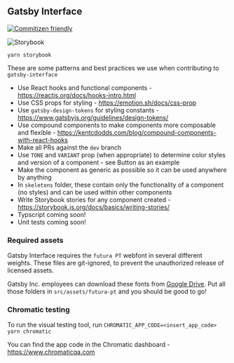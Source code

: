 ## Gatsby Interface

[![Commitizen friendly](https://img.shields.io/badge/commitizen-friendly-brightgreen.svg)](http://commitizen.github.io/cz-cli/)

![Storybook](https://user-images.githubusercontent.com/18426780/63871208-b9aea600-c978-11e9-9107-79679b699c6f.png)

```
yarn storybook
```

These are some patterns and best practices we use when contributing to `gatsby-interface`

- Use React hooks and functional components - https://reactjs.org/docs/hooks-intro.html
- Use CSS props for styling - https://emotion.sh/docs/css-prop
- Use `gatsby-design-tokens` for styling constants - https://www.gatsbyjs.org/guidelines/design-tokens/
- Use compound components to make components more composable and flexible - https://kentcdodds.com/blog/compound-components-with-react-hooks
- Make all PRs against the `dev` branch
- Use `TONE` and `VARIANT` prop (when appropriate) to determine color styles and version of a component - see Button as an example
- Make the component as generic as possible so it can be used anywhere by anything
- In `skeletons` folder, these contain only the functionality of a component (no styles) and can be used within other components
- Write Storybook stories for any component created - https://storybook.js.org/docs/basics/writing-stories/
- Typscript coming soon!
- Unit tests coming soon!

### Required assets

Gatsby Interface requires the `futura PT` webfont in several different weights. These files are git-ignored, to prevent the unauthorized release of licensed assets.

Gatsby Inc. employees can download these fonts from [Google Drive](https://drive.google.com/drive/u/1/folders/1DA_iNzLbd1_gvU_FWTzYK6MgLSl85L4v). Put all those folders in `src/assets/futura-pt` and you should be good to go!

### Chromatic testing

To run the visual testing tool, run `CHROMATIC_APP_CODE=<insert_app_code> yarn chromatic`

You can find the app code in the Chromatic dashboard - https://www.chromaticqa.com
